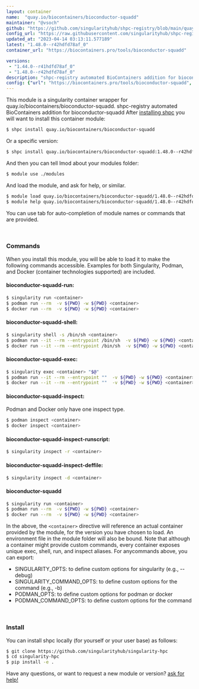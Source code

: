 ```yaml
---
layout: container
name:  "quay.io/biocontainers/bioconductor-squadd"
maintainer: "@vsoch"
github: "https://github.com/singularityhub/shpc-registry/blob/main/quay.io/biocontainers/bioconductor-squadd/container.yaml"
config_url: "https://raw.githubusercontent.com/singularityhub/shpc-registry/main/quay.io/biocontainers/bioconductor-squadd/container.yaml"
updated_at: "2023-04-14 03:13:11.577189"
latest: "1.48.0--r42hdfd78af_0"
container_url: "https://biocontainers.pro/tools/bioconductor-squadd"

versions:
 - "1.44.0--r41hdfd78af_0"
 - "1.48.0--r42hdfd78af_0"
description: "shpc-registry automated BioContainers addition for bioconductor-squadd"
config: {"url": "https://biocontainers.pro/tools/bioconductor-squadd", "maintainer": "@vsoch", "description": "shpc-registry automated BioContainers addition for bioconductor-squadd", "latest": {"1.48.0--r42hdfd78af_0": "sha256:cb35fa3ff8071e114774cb8d29f4b440516651caff54d1321c439df45b3f17c2"}, "tags": {"1.44.0--r41hdfd78af_0": "sha256:b8626207fcc5e1ef622c545d962d0c537f0fb8f57d3281bb17ec8ad7c24ca9ba", "1.48.0--r42hdfd78af_0": "sha256:cb35fa3ff8071e114774cb8d29f4b440516651caff54d1321c439df45b3f17c2"}, "docker": "quay.io/biocontainers/bioconductor-squadd"}
---
```


This module is a singularity container wrapper for quay.io/biocontainers/bioconductor-squadd.
shpc-registry automated BioContainers addition for bioconductor-squadd
After [installing shpc](#install) you will want to install this container module:


```bash
$ shpc install quay.io/biocontainers/bioconductor-squadd
```

Or a specific version:

```bash
$ shpc install quay.io/biocontainers/bioconductor-squadd:1.48.0--r42hdfd78af_0
```

And then you can tell lmod about your modules folder:

```bash
$ module use ./modules
```

And load the module, and ask for help, or similar.

```bash
$ module load quay.io/biocontainers/bioconductor-squadd/1.48.0--r42hdfd78af_0
$ module help quay.io/biocontainers/bioconductor-squadd/1.48.0--r42hdfd78af_0
```

You can use tab for auto-completion of module names or commands that are provided.

<br>

### Commands

When you install this module, you will be able to load it to make the following commands accessible.
Examples for both Singularity, Podman, and Docker (container technologies supported) are included.

#### bioconductor-squadd-run:

```bash
$ singularity run <container>
$ podman run --rm  -v ${PWD} -w ${PWD} <container>
$ docker run --rm  -v ${PWD} -w ${PWD} <container>
```

#### bioconductor-squadd-shell:

```bash
$ singularity shell -s /bin/sh <container>
$ podman run --it --rm --entrypoint /bin/sh  -v ${PWD} -w ${PWD} <container>
$ docker run --it --rm --entrypoint /bin/sh  -v ${PWD} -w ${PWD} <container>
```

#### bioconductor-squadd-exec:

```bash
$ singularity exec <container> "$@"
$ podman run --it --rm --entrypoint ""  -v ${PWD} -w ${PWD} <container> "$@"
$ docker run --it --rm --entrypoint ""  -v ${PWD} -w ${PWD} <container> "$@"
```

#### bioconductor-squadd-inspect:

Podman and Docker only have one inspect type.

```bash
$ podman inspect <container>
$ docker inspect <container>
```

#### bioconductor-squadd-inspect-runscript:

```bash
$ singularity inspect -r <container>
```

#### bioconductor-squadd-inspect-deffile:

```bash
$ singularity inspect -d <container>
```



#### bioconductor-squadd

```bash
$ singularity run <container>
$ podman run --rm  -v ${PWD} -w ${PWD} <container>
$ docker run --rm  -v ${PWD} -w ${PWD} <container>
```


In the above, the `<container>` directive will reference an actual container provided
by the module, for the version you have chosen to load. An environment file in the
module folder will also be bound. Note that although a container
might provide custom commands, every container exposes unique exec, shell, run, and
inspect aliases. For anycommands above, you can export:

 - SINGULARITY_OPTS: to define custom options for singularity (e.g., --debug)
 - SINGULARITY_COMMAND_OPTS: to define custom options for the command (e.g., -b)
 - PODMAN_OPTS: to define custom options for podman or docker
 - PODMAN_COMMAND_OPTS: to define custom options for the command

<br>

### Install

You can install shpc locally (for yourself or your user base) as follows:

```bash
$ git clone https://github.com/singularityhub/singularity-hpc
$ cd singularity-hpc
$ pip install -e .
```

Have any questions, or want to request a new module or version? [ask for help!](https://github.com/singularityhub/singularity-hpc/issues)